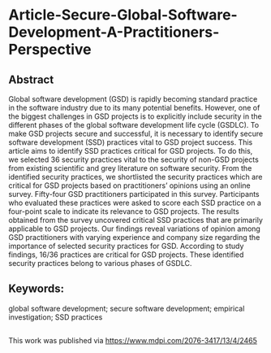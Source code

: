 # Article-Secure-Global-Software-Development-A-Practitioners-Perspective

## Abstract
Global software development (GSD) is rapidly becoming standard practice in the software industry due to its many potential benefits. However, one of the biggest challenges in GSD projects is to explicitly include security in the different phases of the global software development life cycle (GSDLC). To make GSD projects secure and successful, it is necessary to identify secure software development (SSD) practices vital to GSD project success. This article aims to identify SSD practices critical for GSD projects. To do this, we selected 36 security practices vital to the security of non-GSD projects from existing scientific and grey literature on software security. From the identified security practices, we shortlisted the security practices which are critical for GSD projects based on practitioners’ opinions using an online survey. Fifty-four GSD practitioners participated in this survey. Participants who evaluated these practices were asked to score each SSD practice on a four-point scale to indicate its relevance to GSD projects. The results obtained from the survey uncovered critical SSD practices that are primarily applicable to GSD projects. Our findings reveal variations of opinion among GSD practitioners with varying experience and company size regarding the importance of selected security practices for GSD. According to study findings, 16/36 practices are critical for GSD projects. These identified security practices belong to various phases of GSDLC.

## Keywords: 
global software development; secure software development; empirical investigation; SSD practices
 
##
This work was published via 
https://www.mdpi.com/2076-3417/13/4/2465

